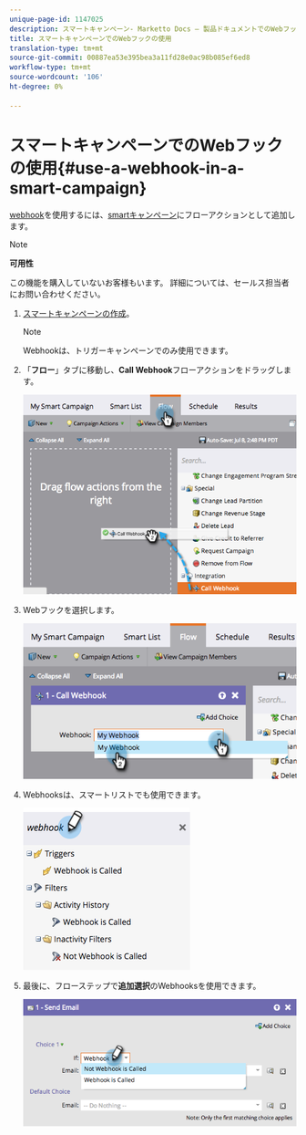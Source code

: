 ```yaml
---
unique-page-id: 1147025
description: スマートキャンペーン- Marketto Docs — 製品ドキュメントでのWebフックの使用
title: スマートキャンペーンでのWebフックの使用
translation-type: tm+mt
source-git-commit: 00887ea53e395bea3a11fd28e0ac98b085ef6ed8
workflow-type: tm+mt
source-wordcount: '106'
ht-degree: 0%

---
```



# スマートキャンペーンでのWebフックの使用{#use-a-webhook-in-a-smart-campaign}

[webhook](http://developers.marketo.com/documentation/webhooks/)を使用するには、[smartキャンペーン](add-a-flow-step-to-a-smart-campaign.md)にフローアクションとして追加します。

>[!NOTE]
>
>**可用性**
>
>この機能を購入していないお客様もいます。 詳細については、セールス担当者にお問い合わせください。

1. [スマートキャンペーンの作成](../../../../product-docs/core-marketo-concepts/smart-campaigns/creating-a-smart-campaign/create-a-new-smart-campaign.md)。

   >[!NOTE]
   >
   >Webhookは、トリガーキャンペーンでのみ使用できます。

1. 「**フロー**」タブに移動し、**Call Webhook**&#x200B;フローアクションをドラッグします。

   ![](assets/image2014-9-22-15-3a8-3a2.png)

1. Webフックを選択します。

   ![](assets/image2014-9-22-15-3a8-3a5.png)

1. Webhooksは、スマートリストでも使用できます。

   ![](assets/2017-05-02-10-54-38.png)

1. 最後に、フローステップで&#x200B;**追加選択**&#x200B;のWebhooksを使用できます。

   ![](assets/image2014-9-22-15-3a8-3a13.png)

